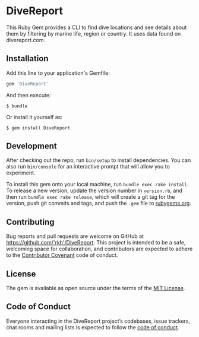 # DiveReport

This Ruby Gem provides a CLI to find dive locations and see details about them by filtering by marine life, region or country. It uses data found on divereport.com.

## Installation

Add this line to your application's Gemfile:

```ruby
gem 'DiveReport'
```

And then execute:

    $ bundle

Or install it yourself as:

    $ gem install DiveReport

## Development

After checking out the repo, run `bin/setup` to install dependencies. You can also run `bin/console` for an interactive prompt that will allow you to experiment.

To install this gem onto your local machine, run `bundle exec rake install`. To release a new version, update the version number in `version.rb`, and then run `bundle exec rake release`, which will create a git tag for the version, push git commits and tags, and push the `.gem` file to [rubygems.org](https://rubygems.org).

## Contributing

Bug reports and pull requests are welcome on GitHub at https://github.com/'rkh'/DiveReport. This project is intended to be a safe, welcoming space for collaboration, and contributors are expected to adhere to the [Contributor Covenant](http://contributor-covenant.org) code of conduct.

## License

The gem is available as open source under the terms of the [MIT License](https://opensource.org/licenses/MIT).

## Code of Conduct

Everyone interacting in the DiveReport project’s codebases, issue trackers, chat rooms and mailing lists is expected to follow the [code of conduct](https://github.com/'rkh'/DiveReport/blob/master/CODE_OF_CONDUCT.md).
